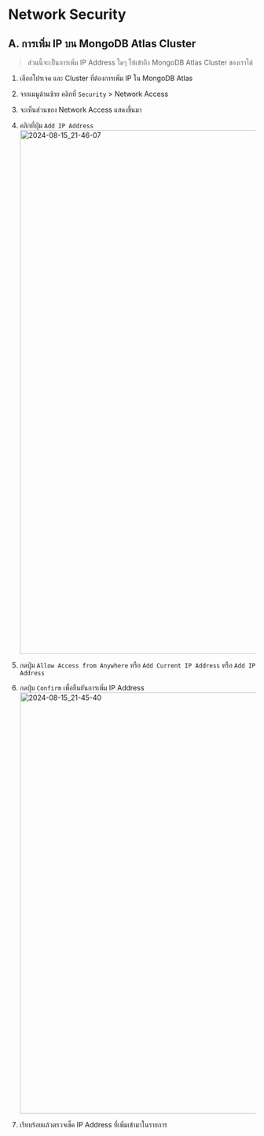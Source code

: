 
# Network Security 

## A. การเพิ่ม IP บน MongoDB Atlas Cluster

> ส่วนนี้จะเป็นการเพิ่ม IP Address ใดๆ ให้เข้าถึง MongoDB Atlas Cluster ของเราได้ 

1. เลือกโปรเจค และ Cluster ที่ต้องการเพิ่ม IP ใน MongoDB Atlas
2. จากเมนูด้านซ้าย คลิกที่ `Security` > Network Access
3. จะเห็นส่วนของ Network Access แสดงขึ้นมา
4. คลิกที่ปุ่ม `Add IP Address`
   <img width="1065" alt="2024-08-15_21-46-07" src="https://github.com/user-attachments/assets/00d5f3f7-14da-460e-8c62-2d5190f92018">
5. กดปุ่ม `Allow Access from Anywhere` หรือ `Add Current IP Address` หรือ `Add IP Address`
6. กดปุ่ม `Confirm` เพื่อยืนยันการเพิ่ม IP Address
   <img width="856" alt="2024-08-15_21-45-40" src="https://github.com/user-attachments/assets/48b58b0a-fcf2-4b92-a000-48b162875ce6">

7. เรียบร้อยแล้วตรวจเช็ค IP Address ที่เพิ่มเข้ามาในรายการ